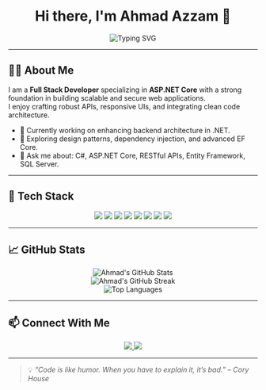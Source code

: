 <h1 align="center">Hi there, I'm Ahmad Azzam 👋</h1>

<p align="center">
  <img src="https://readme-typing-svg.demolab.com?font=Fira+Code&size=24&pause=1000&center=true&vCenter=true&width=435&lines=ASP.NET+Full+Stack+Developer;C%23+%7C+ASP.NET+Core+%7C+EF+Core+%7C+REST+APIs;Clean+Code+%26+Modern+Web+Development" alt="Typing SVG" />
</p>

---

## 👨‍💻 About Me

I am a **Full Stack Developer** specializing in **ASP.NET Core** with a strong foundation in building scalable and secure web applications.  
I enjoy crafting robust APIs, responsive UIs, and integrating clean code architecture.

- 🔭 Currently working on enhancing backend architecture in .NET.
- 🌱 Exploring design patterns, dependency injection, and advanced EF Core.
- 💬 Ask me about: C#, ASP.NET Core, RESTful APIs, Entity Framework, SQL Server.

---

## 🧰 Tech Stack

<p align="center">
  <img src="https://img.shields.io/badge/C%23-%23239120?style=for-the-badge&logo=c-sharp&logoColor=white"/>
  <img src="https://img.shields.io/badge/ASP.NET%20Core-512BD4?style=for-the-badge&logo=.net&logoColor=white"/>
  <img src="https://img.shields.io/badge/JavaScript-F7DF1E?style=for-the-badge&logo=javascript&logoColor=black"/>
  <img src="https://img.shields.io/badge/HTML5-E34F26?style=for-the-badge&logo=html5&logoColor=white"/>
  <img src="https://img.shields.io/badge/CSS3-1572B6?style=for-the-badge&logo=css3&logoColor=white"/>
  <img src="https://img.shields.io/badge/Bootstrap-7952B3?style=for-the-badge&logo=bootstrap&logoColor=white"/>
  <img src="https://img.shields.io/badge/SQL%20Server-CC2927?style=for-the-badge&logo=microsoftsqlserver&logoColor=white"/>
  <img src="https://img.shields.io/badge/Entity%20Framework%20Core-512BD4?style=for-the-badge&logo=.net&logoColor=white"/>
</p>

---

## 📈 GitHub Stats

<p align="center">
  <img src="https://github-readme-stats.vercel.app/api?username=ahmadazzam03&show_icons=true&theme=tokyonight&hide_border=true" alt="Ahmad's GitHub Stats"/>
  <br/>
  <img src="https://github-readme-streak-stats.herokuapp.com?user=ahmadazzam03&theme=tokyonight&hide_border=true" alt="Ahmad's GitHub Streak"/>
  <br/>
  <img src="https://github-readme-stats.vercel.app/api/top-langs/?username=ahmadazzam03&layout=compact&theme=tokyonight&hide_border=true" alt="Top Languages"/>
</p>

---

## 📫 Connect With Me

<p align="center">
  <a href="https://www.linkedin.com/in/ahmad-azzam-07b80131b/" target="_blank">
    <img src="https://img.shields.io/badge/LinkedIn-blue?style=for-the-badge&logo=linkedin&logoColor=white"/>
  </a>
  <a href="mailto:your-email@example.com">
    <img src="https://img.shields.io/badge/Email-D14836?style=for-the-badge&logo=gmail&logoColor=white"/>
  </a>
</p>

---

> 💡 *“Code is like humor. When you have to explain it, it’s bad.” – Cory House*

